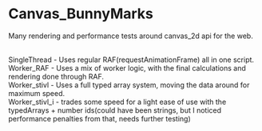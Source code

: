 # Canvas_BunnyMarks
Many rendering and performance tests around canvas_2d api for the web.

<br/>SingleThread - Uses regular RAF(requestAnimationFrame) all in one script.
<br/>Worker_RAF - Uses a mix of worker logic, with the final calculations and rendering done through RAF.
<br/>Worker_stivl - Uses a full typed array system, moving the data around for maximum speed.
<br/>Worker_stivl_i - trades some speed for a light ease of use with the typedArrays + number ids(could have been strings, but I noticed performance penalties from that, needs further testing)
